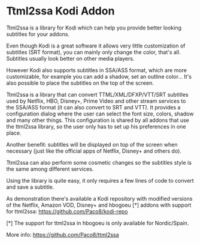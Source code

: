 # Ttml2ssa Kodi Addon

Ttml2ssa is a library for Kodi which can help you provide better looking
subtitles for your addons.

Even though Kodi is a great software it allows very little customization
of subtitles (SRT format), you can mainly only change the color, that's all.
Subtitles usually look better on other media players.

However Kodi also supports subtitles in SSA/ASS format, which are more
customizable, for example you can add a shadow, set an outline color...
It's also possible to place the subtitles on the top of the screen.

Ttml2ssa is a library that can convert TTML/XML/DFXP/VTT/SRT subtitles used
by Netflix, HBO, Disney+, Prime Video and other stream services to the SSA/ASS
format (it can also convert to SRT and VTT). It provides a configuration dialog
where the user can select the font size, colors, shadow and many other things.
This configuration is shared by all addons that use the ttml2ssa library, so
the user only has to set up his preferences in one place.

Another benefit: subtitles will be displayed on top of the screen when
necessary (just like the official apps of Netflix, Disney+ and others
do).

Ttml2ssa can also perform some cosmetic changes so the subtitles style is
the same among different services.

Using the library is quite easy, it only requires a few lines of code to
convert and save a subtitle.

As demonstration there's available a Kodi repository with modified versions of
the Netflix, Amazon VOD, Disney+ and hbogoeu [*] addons with support for ttml2ssa:
https://github.com/Paco8/kodi-repo

[*] The support for ttml2ssa in hbogoeu is only available for Nordic/Spain.

More info:
https://github.com/Paco8/ttml2ssa
